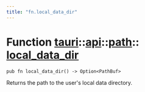 ```yaml
---
title: "fn.local_data_dir"
---
```


# Function [tauri](/docs/api/rust/tauri/../../index.html)::​[api](/docs/api/rust/tauri/../index.html)::​[path](/docs/api/rust/tauri/index.html)::​[local_data_dir](/docs/api/rust/tauri/)

```
pub fn local_data_dir() -> Option<PathBuf>
```

Returns the path to the user's local data directory.
